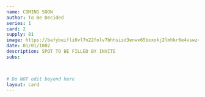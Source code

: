 ```yaml
---
name: COMING SOON
author: To Be Decided
series: 1
card: 2
supply: 81
image: https://bafybeifli6vl7n22folv7bhhsisd3enwv65bxxokj2lmhkr6e4vswz4vqi.ipfs.nftstorage.link/
date: 01/01/1002
description: SPOT TO BE FILLED BY INVITE
subs: 

    

# Do NOT edit beyond here
layout: card
---
```

